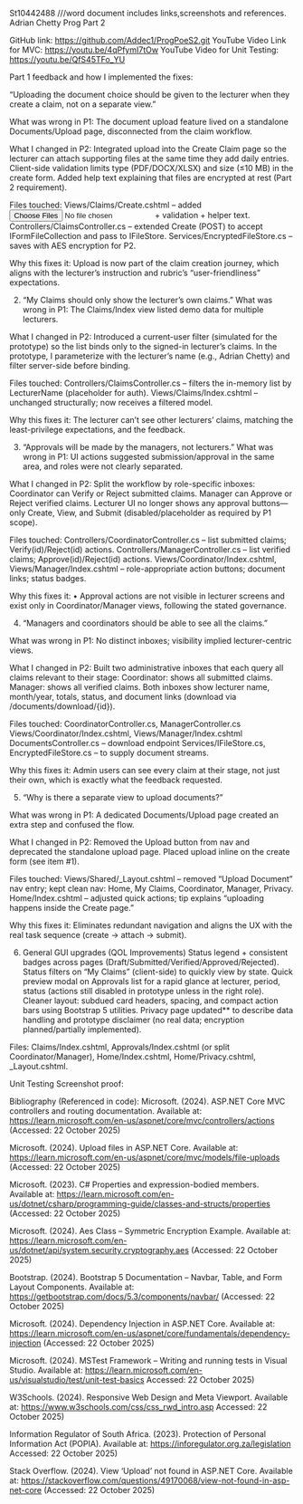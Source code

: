St10442488       ///word document includes links,screenshots and references.
Adrian Chetty
Prog Part 2

GitHub link: https://github.com/Addec1/ProgPoeS2.git 
YouTube Video Link for MVC: https://youtu.be/4qPfymI7tOw 
YouTube Video for Unit Testing: https://youtu.be/QfS45TFo_YU  


Part 1 feedback and how I implemented the fixes: 
 
“Uploading the document choice should be given to the lecturer when they create a claim, not on a separate view.”

What was wrong in P1:
The document upload feature lived on a standalone Documents/Upload page, disconnected from the claim workflow.

What I changed in P2:
Integrated upload into the Create Claim page so the lecturer can attach supporting files at the same time they add daily entries.
Client-side validation limits type (PDF/DOCX/XLSX) and size (≤10 MB) in the create form.
Added help text explaining that files are encrypted at rest (Part 2 requirement).

Files touched:
Views/Claims/Create.cshtml – added <input type="file" multiple> + validation + helper text.
Controllers/ClaimsController.cs – extended Create (POST) to accept IFormFileCollection and pass to IFileStore.
Services/EncryptedFileStore.cs – saves with AES encryption for P2.

Why this fixes it:
Upload is now part of the claim creation journey, which aligns with the lecturer’s instruction and rubric’s “user-friendliness” expectations.



2) “My Claims should only show the lecturer’s own claims.”
What was wrong in P1:
The Claims/Index view listed demo data for multiple lecturers.

What I changed in P2:
Introduced a current-user filter (simulated for the prototype) so the list binds only to the signed-in lecturer’s claims.
In the prototype, I parameterize with the lecturer’s name (e.g., Adrian Chetty) and filter server-side before binding.

Files touched:
Controllers/ClaimsController.cs – filters the in-memory list by LecturerName (placeholder for auth).
Views/Claims/Index.cshtml – unchanged structurally; now receives a filtered model.



Why this fixes it:
The lecturer can’t see other lecturers’ claims, matching the least-privilege expectations, and the feedback.

3) “Approvals will be made by the managers, not lecturers.”
What was wrong in P1:
UI actions suggested submission/approval in the same area, and roles were not clearly separated.

What I changed in P2:
Split the workflow by role-specific inboxes:
Coordinator can Verify or Reject submitted claims.
Manager can Approve or Reject verified claims.
Lecturer UI no longer shows any approval buttons—only Create, View, and Submit (disabled/placeholder as required by P1 scope).

Files touched:
Controllers/CoordinatorController.cs – list submitted claims; Verify(id)/Reject(id) actions.
Controllers/ManagerController.cs – list verified claims; Approve(id)/Reject(id) actions.
Views/Coordinator/Index.cshtml, Views/Manager/Index.cshtml – role-appropriate action buttons; document links; status badges.

Why this fixes it:
•	Approval actions are not visible in lecturer screens and exist only in Coordinator/Manager views, following the stated governance.




4) “Managers and coordinators should be able to see all the claims.”

What was wrong in P1:
No distinct inboxes; visibility implied lecturer-centric views.

What I changed in P2:
Built two administrative inboxes that each query all claims relevant to their stage:
Coordinator: shows all submitted claims.
Manager: shows all verified claims.
Both inboxes show lecturer name, month/year, totals, status, and document links (download via /documents/download/{id}).

Files touched:
CoordinatorController.cs, ManagerController.cs
Views/Coordinator/Index.cshtml, Views/Manager/Index.cshtml
DocumentsController.cs – download endpoint
Services/IFileStore.cs, EncryptedFileStore.cs – to supply document streams.

Why this fixes it:
Admin users can see every claim at their stage, not just their own, which is exactly what the feedback requested.








5) “Why is there a separate view to upload documents?”

What was wrong in P1:
A dedicated Documents/Upload page created an extra step and confused the flow.

What I changed in P2:
Removed the Upload button from nav and deprecated the standalone upload page.
Placed upload inline on the create form (see item #1).

Files touched:
Views/Shared/_Layout.cshtml – removed “Upload Document” nav entry; kept clean nav: Home, My Claims, Coordinator, Manager, Privacy.
Home/Index.cshtml – adjusted quick actions; tip explains “uploading happens inside the Create page.”

Why this fixes it:
Eliminates redundant navigation and aligns the UX with the real task sequence (create → attach → submit).

6) General GUI upgrades (QOL Improvements)
Status legend + consistent badges across pages (Draft/Submitted/Verified/Approved/Rejected).
Status filters on “My Claims” (client-side) to quickly view by state.
Quick preview modal on Approvals list for a rapid glance at lecturer, period, status (actions still disabled in prototype unless in the right role).
Cleaner layout: subdued card headers, spacing, and compact action bars using Bootstrap 5 utilities.
Privacy page updated** to describe data handling and prototype disclaimer (no real data; encryption planned/partially implemented).

Files: Claims/Index.cshtml, Approvals/Index.cshtml (or split Coordinator/Manager), Home/Index.cshtml, Home/Privacy.cshtml, _Layout.cshtml.








Unit Testing Screenshot proof:
 

















Bibliography     (Referenced in code):
Microsoft. (2024). ASP.NET Core MVC controllers and routing documentation.
Available at: https://learn.microsoft.com/en-us/aspnet/core/mvc/controllers/actions
(Accessed: 22 October 2025)

Microsoft. (2024). Upload files in ASP.NET Core.
Available at: https://learn.microsoft.com/en-us/aspnet/core/mvc/models/file-uploads
(Accessed: 22 October 2025)

Microsoft. (2023). C# Properties and expression-bodied members.
Available at: https://learn.microsoft.com/en-us/dotnet/csharp/programming-guide/classes-and-structs/properties
(Accessed: 22 October 2025)

Microsoft. (2024). Aes Class – Symmetric Encryption Example.
Available at: https://learn.microsoft.com/en-us/dotnet/api/system.security.cryptography.aes
(Accessed: 22 October 2025)

Bootstrap. (2024). Bootstrap 5 Documentation – Navbar, Table, and Form Layout Components.
Available at: https://getbootstrap.com/docs/5.3/components/navbar/
(Accessed: 22 October 2025)



Microsoft. (2024). Dependency Injection in ASP.NET Core.
Available at: https://learn.microsoft.com/en-us/aspnet/core/fundamentals/dependency-injection
(Accessed: 22 October 2025)

Microsoft. (2024). MSTest Framework – Writing and running tests in Visual Studio.
Available at: https://learn.microsoft.com/en-us/visualstudio/test/unit-test-basics
Accessed: 22 October 2025)

W3Schools. (2024). Responsive Web Design and Meta Viewport.
Available at: https://www.w3schools.com/css/css_rwd_intro.asp
Accessed: 22 October 2025)

Information Regulator of South Africa. (2023). Protection of Personal Information Act (POPIA).
Available at: https://inforegulator.org.za/legislation
Accessed: 22 October 2025)

Stack Overflow. (2024). View ‘Upload’ not found in ASP.NET Core.
Available at: https://stackoverflow.com/questions/49170068/view-not-found-in-asp-net-core 
(Accessed: 22 October 2025)



